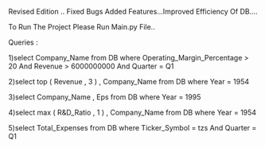 
Revised Edition .. Fixed Bugs Added Features...Improved Efficiency Of DB....

To Run The Project Please Run Main.py File..

Queries :

1)select Company_Name from DB where Operating_Margin_Percentage > 20 And Revenue > 6000000000 And Quarter = Q1

2)select top ( Revenue , 3 ) , Company_Name from DB where Year = 1954

3)select Company_Name , Eps from DB where Year = 1995

4)select max ( R&D_Ratio , 1 ) , Company_Name from DB where Year = 1954

5)select Total_Expenses from DB where Ticker_Symbol = tzs And Quarter = Q1
